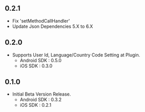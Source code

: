 ## 0.2.1
  - Fix 'setMethodCallHandler'
  - Update Json Dependencies 5.X to 6.X

## 0.2.0
* Supports User Id, Language/Country Code Setting at Plugin.
  - Android SDK : 0.5.0
  - iOS SDK : 0.3.0
## 0.1.0
* Initial Beta Version Release.
    - Android SDK : 0.3.2
    - iOS SDK : 0.2.1